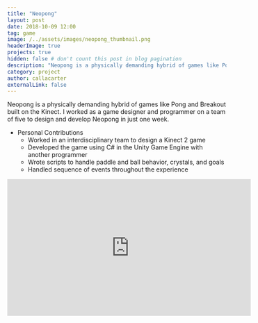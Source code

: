 ```yaml
---
title: "Neopong"
layout: post
date: 2018-10-09 12:00
tag: game
image: /../assets/images/neopong_thumbnail.png
headerImage: true
projects: true
hidden: false # don't count this post in blog pagination
description: "Neopong is a physically demanding hybrid of games like Pong and Breakout built on the Kinect."
category: project
author: callacarter
externalLink: false
---
```


Neopong is a physically demanding hybrid of games like Pong and Breakout built on the Kinect. I worked as a game designer and programmer on a team of five to design and develop Neopong in just one week. 

* Personal Contributions
	* Worked in an interdisciplinary team to design a Kinect 2 game
	* Developed the game using C# in the Unity Game Engine with another programmer
	* Wrote scripts to handle paddle and ball behavior, crystals, and goals
	* Handled sequence of events throughout the experience

<dl>
	<iframe width="560" height="315" src="https://www.youtube.com/embed/PH9Kc142aY8" frameborder="0" allow="autoplay; encrypted-media" allowfullscreen></iframe>
</dl>